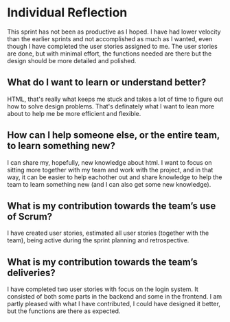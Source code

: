 # Individual Reflection
This sprint has not been as productive as I hoped. I have had lower velocity than the earlier sprints and not accomplished as much as I wanted, 
even though I have completed the user stories assigned to me. The user stories are done, but with minimal effort, the functions needed are there but the 
design should be more detailed and polished.

## What do I want to learn or understand better?
HTML, that's really what keeps me stuck and takes a lot of time to figure out how to solve design problems. That's definately what I want to lean more about
to help me be more efficient and flexible.

## How can I help someone else, or the entire team, to learn something new?
I can share my, hopefully, new knowledge about html. I want to focus on sitting more together with my team and work with the project, and in that way, 
it can be easier to help eachother out and share knowledge to help the team to learn something new (and I can also get some new knowledge).


## What is my contribution towards the team’s use of Scrum?
I have created user stories, estimated all user stories (together with the team), being active during the sprint planning and retrospective.


## What is my contribution towards the team’s deliveries?
I have completed two user stories with focus on the login system. It consisted of both some parts in the backend and some in the frontend.
I am partly pleased with what I have contributed, I could have designed it better, but the functions are there as expected.
